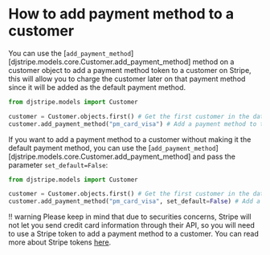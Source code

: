 # How to add payment method to a customer

You can use the [`add_payment_method`][djstripe.models.core.Customer.add_payment_method] method on a customer object to add a payment method token to a customer on Stripe, this will allow you to charge the customer later on that payment method since it will be added as the default payment method.


```python
from djstripe.models import Customer

customer = Customer.objects.first() # Get the first customer in the database as an example
customer.add_payment_method("pm_card_visa") # Add a payment method to the customer as the default payment method
```

If you want to add a payment method to a customer without making it the default payment method, you can use the [`add_payment_method`][djstripe.models.core.Customer.add_payment_method] and pass the parameter `set_default=False`:

```python
from djstripe.models import Customer

customer = Customer.objects.first() # Get the first customer in the database as an example
customer.add_payment_method("pm_card_visa", set_default=False) # Add a payment method to the customer without making it the default payment method
```

!! warning
    Please keep in mind that due to securities concerns, Stripe will not let you send credit card information through their API, so you will need to use a Stripe token to add a payment method to a customer. You can read more about Stripe tokens [here](https://stripe.com/docs/api/tokens).